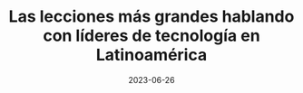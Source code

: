 ---
episode: 100
date: "2023-06-26"
title: Las lecciones más grandes hablando con líderes de tecnología en Latinoamérica
guest: Artemio Pedraza y Rodrigo Salmerón
business: Acueducto
category: Founder
description: Para nuestro capítulo número 100 tenemos una edición especial donde desmenuzamos los insights más relevantes que hemos encontrado charlando con los fundadores, operadores e inversionistas de las empresas de tecnología más importantes de Latinoamérica. Este es un destilado de lecciones aprendidas en cientos de horas de conversación, bienvenidos.
insights:
  - <b>Si no tienes los recursos, pide ayuda. </b> Antonio nos cuenta la importancia de saber reconocer cuando algo puede solucionarse inhouse y cuando se necesita talento o conocimientos externos. 
---